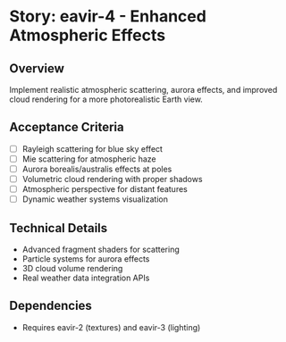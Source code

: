 # Story: eavir-4 - Enhanced Atmospheric Effects

## Overview
Implement realistic atmospheric scattering, aurora effects, and improved cloud rendering for a more photorealistic Earth view.

## Acceptance Criteria
- [ ] Rayleigh scattering for blue sky effect
- [ ] Mie scattering for atmospheric haze
- [ ] Aurora borealis/australis effects at poles
- [ ] Volumetric cloud rendering with proper shadows
- [ ] Atmospheric perspective for distant features
- [ ] Dynamic weather systems visualization

## Technical Details
- Advanced fragment shaders for scattering
- Particle systems for aurora effects
- 3D cloud volume rendering
- Real weather data integration APIs

## Dependencies
- Requires eavir-2 (textures) and eavir-3 (lighting)